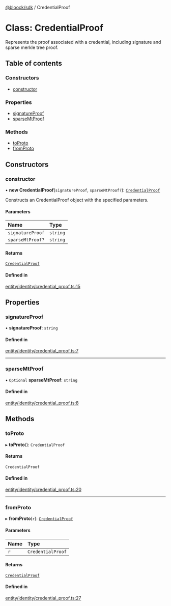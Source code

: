 [@bloock/sdk](../index.md) / CredentialProof

# Class: CredentialProof

Represents the proof associated with a credential, including signature and sparse merkle tree proof.

## Table of contents

### Constructors

- [constructor](CredentialProof.md#constructor)

### Properties

- [signatureProof](CredentialProof.md#signatureproof)
- [sparseMtProof](CredentialProof.md#sparsemtproof)

### Methods

- [toProto](CredentialProof.md#toproto)
- [fromProto](CredentialProof.md#fromproto)

## Constructors

### constructor

• **new CredentialProof**(`signatureProof`, `sparseMtProof?`): [`CredentialProof`](CredentialProof.md)

Constructs an CredentialProof object with the specified parameters.

#### Parameters

| Name | Type |
| :------ | :------ |
| `signatureProof` | `string` |
| `sparseMtProof?` | `string` |

#### Returns

[`CredentialProof`](CredentialProof.md)

#### Defined in

[entity/identity/credential_proof.ts:15](https://github.com/bloock/bloock-sdk/blob/9affaa1/languages/js/src/entity/identity/credential_proof.ts#L15)

## Properties

### signatureProof

• **signatureProof**: `string`

#### Defined in

[entity/identity/credential_proof.ts:7](https://github.com/bloock/bloock-sdk/blob/9affaa1/languages/js/src/entity/identity/credential_proof.ts#L7)

___

### sparseMtProof

• `Optional` **sparseMtProof**: `string`

#### Defined in

[entity/identity/credential_proof.ts:8](https://github.com/bloock/bloock-sdk/blob/9affaa1/languages/js/src/entity/identity/credential_proof.ts#L8)

## Methods

### toProto

▸ **toProto**(): `CredentialProof`

#### Returns

`CredentialProof`

#### Defined in

[entity/identity/credential_proof.ts:20](https://github.com/bloock/bloock-sdk/blob/9affaa1/languages/js/src/entity/identity/credential_proof.ts#L20)

___

### fromProto

▸ **fromProto**(`r`): [`CredentialProof`](CredentialProof.md)

#### Parameters

| Name | Type |
| :------ | :------ |
| `r` | `CredentialProof` |

#### Returns

[`CredentialProof`](CredentialProof.md)

#### Defined in

[entity/identity/credential_proof.ts:27](https://github.com/bloock/bloock-sdk/blob/9affaa1/languages/js/src/entity/identity/credential_proof.ts#L27)
